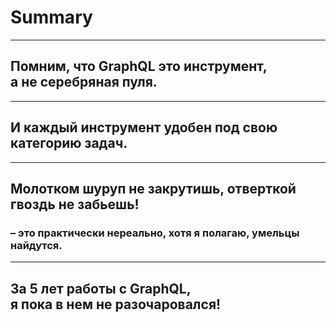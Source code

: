 # Summary

-----

## Помним, что GraphQL это инструмент, <br/>а не серебряная пуля.

-----

## И каждый инструмент удобен под свою категорию задач.

-----

## Молотком шуруп не закрутишь, отверткой гвоздь не забьешь!

### – это практически нереально, хотя я полагаю, умельцы найдутся. <!-- .element: class="fragment gray" -->

-----

## За 5 лет работы с GraphQL, <br/>я пока в нем не разочаровался!
